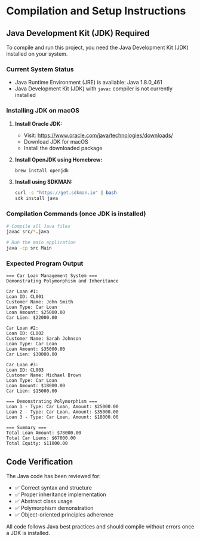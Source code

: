 # Compilation and Setup Instructions

## Java Development Kit (JDK) Required
To compile and run this project, you need the Java Development Kit (JDK) installed on your system.

### Current System Status
- Java Runtime Environment (JRE) is available: Java 1.8.0_461
- Java Development Kit (JDK) with `javac` compiler is not currently installed

### Installing JDK on macOS
1. **Install Oracle JDK:**
   - Visit: https://www.oracle.com/java/technologies/downloads/
   - Download JDK for macOS
   - Install the downloaded package

2. **Install OpenJDK using Homebrew:**
   ```bash
   brew install openjdk
   ```

3. **Install using SDKMAN:**
   ```bash
   curl -s "https://get.sdkman.io" | bash
   sdk install java
   ```

### Compilation Commands (once JDK is installed)
```bash
# Compile all Java files
javac src/*.java

# Run the main application
java -cp src Main
```

### Expected Program Output
```
=== Car Loan Management System ===
Demonstrating Polymorphism and Inheritance

Car Loan #1:
Loan ID: CL001
Customer Name: John Smith
Loan Type: Car Loan
Loan Amount: $25000.00
Car Lien: $22000.00

Car Loan #2:
Loan ID: CL002
Customer Name: Sarah Johnson
Loan Type: Car Loan
Loan Amount: $35000.00
Car Lien: $30000.00

Car Loan #3:
Loan ID: CL003
Customer Name: Michael Brown
Loan Type: Car Loan
Loan Amount: $18000.00
Car Lien: $15000.00

=== Demonstrating Polymorphism ===
Loan 1 - Type: Car Loan, Amount: $25000.00
Loan 2 - Type: Car Loan, Amount: $35000.00
Loan 3 - Type: Car Loan, Amount: $18000.00

=== Summary ===
Total Loan Amount: $78000.00
Total Car Liens: $67000.00
Total Equity: $11000.00
```

## Code Verification
The Java code has been reviewed for:
- ✅ Correct syntax and structure
- ✅ Proper inheritance implementation
- ✅ Abstract class usage
- ✅ Polymorphism demonstration
- ✅ Object-oriented principles adherence

All code follows Java best practices and should compile without errors once a JDK is installed.